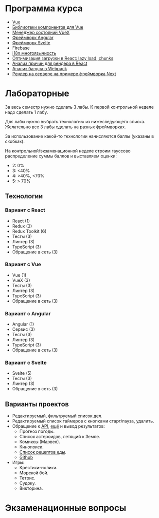 # Программа курса
* [Vue](https://dmitryweiner.github.io/lectures/Vue.html#/)
* [Библиотеки компонентов для Vue](https://dmitryweiner.github.io/lectures/Vue%20-%20UI%20Libraries.html#/)
* [Менеджер состояний VueX]()
* [Фреймворк Angular](https://github.com/dmitryweiner/lectures/raw/main/old/%D0%98%D0%BD%D1%82%D0%B5%D1%80%D1%84%D0%B5%D0%B9%D1%81%D1%8B/%D0%98%D0%BD%D1%82%D0%B5%D1%80%D1%84%D0%B5%D0%B9%D1%81%D1%8B%20%D0%9B%D0%B5%D0%BA%D1%86%D0%B8%D1%8F%2017%20angular.pptx)
* [Фреймворк Svelte](https://github.com/dmitryweiner/lectures/raw/main/old/%D0%98%D0%BD%D1%82%D0%B5%D1%80%D1%84%D0%B5%D0%B9%D1%81%D1%8B/%D0%98%D0%BD%D1%82%D0%B5%D1%80%D1%84%D0%B5%D0%B9%D1%81%D1%8B%20%D0%9B%D0%B5%D0%BA%D1%86%D0%B8%D1%8F%20Svelte.pptx)
* [Firebase](https://github.com/dmitryweiner/lectures/raw/main/old/%D0%98%D0%BD%D1%82%D0%B5%D1%80%D1%84%D0%B5%D0%B9%D1%81%D1%8B/%D0%98%D0%BD%D1%82%D0%B5%D1%80%D1%84%D0%B5%D0%B9%D1%81%D1%8B%20%D0%9B%D0%B5%D0%BA%D1%86%D0%B8%D1%8F%20Firebase.pptx)
* [i18n многоязычность](https://github.com/dmitryweiner/lectures/raw/main/old/%D0%98%D0%BD%D1%82%D0%B5%D1%80%D1%84%D0%B5%D0%B9%D1%81%D1%8B/%D0%98%D0%BD%D1%82%D0%B5%D1%80%D1%84%D0%B5%D0%B9%D1%81%D1%8B%20%D0%9B%D0%B5%D0%BA%D1%86%D0%B8%D1%8F%20React%20i18n.pptx)
* [Оптимизация загрузки в React: lazy load, chunks](https://github.com/dmitryweiner/lectures/raw/main/old/%D0%9E%D0%BF%D1%82%D0%B8%D0%BC%D0%B8%D0%B7%D0%B0%D1%86%D0%B8%D1%8F/%D0%9E%D0%BF%D1%82%D0%B8%D0%BC%D0%B8%D0%B7%D0%B0%D1%86%D0%B8%D1%8F%20React.pptx)
* [Анализ причин для рендера в React](https://github.com/dmitryweiner/lectures/raw/main/old/%D0%98%D0%BD%D1%82%D0%B5%D1%80%D1%84%D0%B5%D0%B9%D1%81%D1%8B/%D0%98%D0%BD%D1%82%D0%B5%D1%80%D1%84%D0%B5%D0%B9%D1%81%D1%8B%20%D0%9B%D0%B5%D0%BA%D1%86%D0%B8%D1%8F%2017%20angular.pptx)
* [Анализ бандла в Webpack](https://github.com/dmitryweiner/lectures/raw/main/old/%D0%9E%D0%BF%D1%82%D0%B8%D0%BC%D0%B8%D0%B7%D0%B0%D1%86%D0%B8%D1%8F/%D0%9E%D0%BF%D1%82%D0%B8%D0%BC%D0%B8%D0%B7%D0%B0%D1%86%D0%B8%D1%8F%20React.pptx)
* [Рендер на сервере на примере фреймворка Next](https://github.com/dmitryweiner/lectures/raw/main/old/%D0%98%D0%BD%D1%82%D0%B5%D1%80%D1%84%D0%B5%D0%B9%D1%81%D1%8B/%D0%98%D0%BD%D1%82%D0%B5%D1%80%D1%84%D0%B5%D0%B9%D1%81%D1%8B%20%D0%9B%D0%B5%D0%BA%D1%86%D0%B8%D1%8F%2016%20next.pptx)

# Лабораторные
За весь семестр нужно сделать 3 лабы. К первой контрольной неделе надо сделать 1 лабу.

Для лабы нужно выбрать технологию из нижеследующего списка. Желательно все 3 лабы сделать на разных фреймворках.

За использование какой-то технологии начисляются баллы (указаны в скобках).

На контрольной/экзаменационной неделе строим гауссово распределение суммы баллов и выставляем оценки:
* 2: 0%
* 3: <40%
* 4: >40%, <70%
* 5: > 70%

## Технологии
### Вариант c React
* React (1)
* Redux (3)
* Redux Toolkit (6)
* Тесты (3)
* Линтер (3)
* TypeScript (3)
* Обращение в сеть (3)

### Вариант c Vue
* Vue (1)
* VueX (3)
* Тесты (3)
* Линтер (3)
* TypeScript (3)
* Обращение в сеть (3)

### Вариант c Angular
* Angular (1)
* Сервис (3)
* Тесты (3)
* Линтер (3)
* TypeScript (3)
* Обращение в сеть (3)

### Вариант c Svelte
* Svelte (5)
* Тесты (3)
* Линтер (3)
* Обращение в сеть (3)

## Варианты проектов
* Редактируемый, фильтруемый список дел.
* Редактируемый список таймеров с кнопками старт/пауза, удалить.
* Обращение к [API](https://github.com/public-apis/public-apis), 
  [ещё](https://proglib.io/p/7-besplatnyh-api-o-kotoryh-nikto-ne-govorit-2020-12-07?focus=comment)
  и вывод результатов:
  * Прогноз погоды.
  * Список астероидов, летящий к Земле.
  * Комиксы (Марвел).
  * Кинопоиск.
  * [Список рецептов еды](https://spoonacular.com/food-api/docs).
  * [Github](https://api.github.com/users/dmitryweiner)
* Игры:
  * Крестики-нолики.
  * Морской бой.
  * Тетрис.
  * Судоку.
  * Викторина.

# Экзаменационные вопросы
